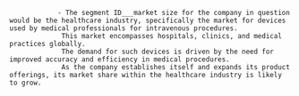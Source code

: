 				- The segment ID___market size for the company in question would be the healthcare industry, specifically the market for devices used by medical professionals for intravenous procedures.
				 This market encompasses hospitals, clinics, and medical practices globally.
				 The demand for such devices is driven by the need for improved accuracy and efficiency in medical procedures.
				 As the company establishes itself and expands its product offerings, its market share within the healthcare industry is likely to grow.




